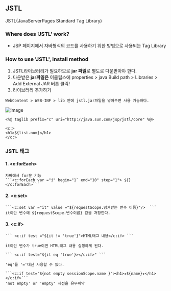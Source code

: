 ## JSTL
JSTL(JavaServerPages Standard Tag Library)
### Where does 'JSTL' work?
- JSP 페이지에서 자바형식의 코드를 사용하기 위한 방법으로 사용되는 Tag Library

### How to use 'JSTL', install method
  1. JSTL라이브러리가 필요하므로 **jar 파일**로 별도로 다운받아야 한다.
  2. 다운받은 **jar파일은** 이클립스에 properties > java Build path > Libraries > Add External JAR 버튼 클릭!
  3. 라이브러리 추가하기
 
    WebContent > WEB-INF > lib 안에 jstl.jar파일을 넣어주면 사용 가능하다.

![image](https://user-images.githubusercontent.com/42515875/48136895-2a021300-e2e4-11e8-8744-94afb4575d8d.png)

```
<%@ taglib prefix="c" uri="http://java.sun.com/jsp/jstl/core" %@>

<c:>
<h1>${list.num}</h1>
</c:>
```

### JSTL 태그
#### 1. <c:forEach>
    자바에서 for문 기능
    ```<c:forEach var ="i" begin="1` end="10" step="1"> ${} </c:forEach>```

#### 2. <c:set>
    ```<c:set var ="it" value ="${requestScope.넘겨받는 변수 이름}"/>  ```
    it이란 변수에 ${requestScope.변수이름} 값을 저장한다.

#### 3. <c:if>
    ``` <c:if test ="${it != 'true'}">HTML태그 내용</c:if> ```

    it이란 변수가 true이면 HTML태그 내용 실행하게 된다.

    ``` <c:if test="${it eq 'true'}></c:if>" ```

    'eq'를 '='대신 사용할 수 있다.

    ```<c:if test="${not empty sessionScope.name }"><h1>★${name}★</h1></c:if>```
    'not empty' or 'empty' 세션을 유무파악


